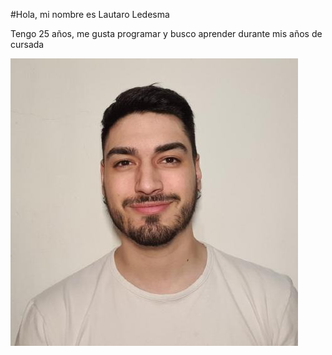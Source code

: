 #Hola, mi nombre es Lautaro Ledesma

Tengo 25 años, me gusta programar y busco aprender durante mis años de cursada

![foto](Yo.jpg)
